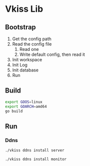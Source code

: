 # Vkiss Lib


## Bootstrap

1. Get the config path
2. Read the config file
   1. Read one
   2. Write default config, then read it
3. Init workspace
4. Init Log
5. Init database
6. Run


## Build

```bash
export GOOS=linux 
export GOARCH=amd64
go build 
```

## Run

### Ddns

```bash
./vkiss ddns install server
```

```bash
./vkiss ddns install monitor
```
